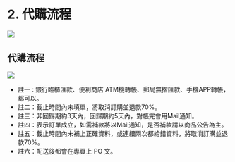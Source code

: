 # 2. 代購流程

![](.gitbook/assets/heng-fu-1.jpg)

## 代購流程

![](.gitbook/assets/1.5.jpg)

* 註一 : 銀行臨櫃匯款、便利商店 ATM機轉帳、郵局無摺匯款、手機APP轉帳，都可以。
* 註二：截止時間內未填單，將取消訂購並退款70%。
* 註三：非回歸期約3天內，回歸期約5天內，對帳完會用Mail通知。
* 註四：表示訂單成立，如需補款將以Mail通知，是否補款請以商品公告為主。
* 註五：截止時間內未補上正確資料，或連續兩次都給錯資料，將取消訂購並退款70%。
* 註六：配送後都會在專頁上 PO 文。

